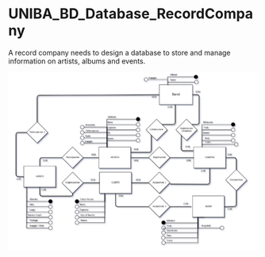 # UNIBA_BD_Database_RecordCompany
A record company needs to design a database to store and manage information on artists, albums and events.

![ER Schema](https://github.com/Pemo11235/UNIBA_BD_Database_RecordCompany/blob/master/UNIBA_BD_ER.png?raw=true)

